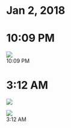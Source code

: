 # Jan 2, 2018

# 10:09 PM

![](attachments/-7Ivwb2QPl60qgOrG8uvmCg.jpg)  
10:09 PM

# 3:12 AM

![](attachments/-NofzVxynInSQsHyKqviAyS.jpg)

![](attachments/-bplbysLLBh3tNNqONLy0jf.jpg)  
3:12 AM
